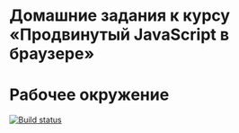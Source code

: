 # Домашние задания к курсу «Продвинутый JavaScript в браузере»
# Рабочее окружение

[![Build status](https://ci.appveyor.com/api/projects/status/ieaflhgmkq352507?svg=true)](https://ci.appveyor.com/project/ChumakovaAnna/ahj-hw-1)
